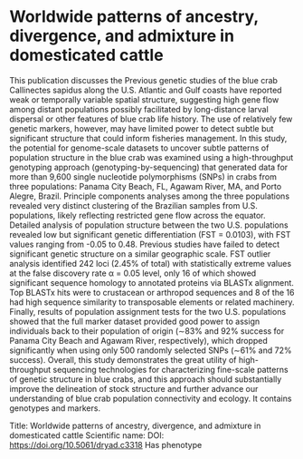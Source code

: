# Worldwide patterns of ancestry, divergence, and admixture in domesticated cattle

This publication discusses the Previous genetic studies of the blue crab Callinectes sapidus along the U.S. Atlantic and Gulf coasts have reported weak or temporally variable spatial structure, suggesting high gene flow among distant populations possibly facilitated by long-distance larval dispersal or other features of blue crab life history. The use of relatively few genetic markers, however, may have limited power to detect subtle but significant structure that could inform fisheries management. In this study, the potential for genome-scale datasets to uncover subtle patterns of population structure in the blue crab was examined using a high-throughput genotyping approach (genotyping-by-sequencing) that generated data for more than 9,600 single nucleotide polymorphisms (SNPs) in crabs from three populations: Panama City Beach, FL, Agawam River, MA, and Porto Alegre, Brazil. Principle components analyses among the three populations revealed very distinct clustering of the Brazilian samples from U.S. populations, likely reflecting restricted gene flow across the equator. Detailed analysis of population structure between the two U.S. populations revealed low but significant genetic differentiation (FST = 0.0103), with FST values ranging from -0.05 to 0.48. Previous studies have failed to detect significant genetic structure on a similar geographic scale. FST outlier analysis identified 242 loci (2.45% of total) with statistically extreme values at the false discovery rate α = 0.05 level, only 16 of which showed significant sequence homology to annotated proteins via BLASTx alignment. Top BLASTx hits were to crustacean or arthropod sequences and 8 of the 16 had high sequence similarity to transposable elements or related machinery. Finally, results of population assignment tests for the two U.S. populations showed that the full marker dataset provided good power to assign individuals back to their population of origin (∼83% and 92% success for Panama City Beach and Agawam River, respectively), which dropped significantly when using only 500 randomly selected SNPs (∼61% and 72% success). Overall, this study demonstrates the great utility of high-throughput sequencing technologies for characterizing fine-scale patterns of genetic structure in blue crabs, and this approach should substantially improve the delineation of stock structure and further advance our understanding of blue crab population connectivity and ecology.
It contains  genotypes and  markers.

Title: Worldwide patterns of ancestry, divergence, and admixture in domesticated cattle
Scientific name: 
DOI: https://doi.org/10.5061/dryad.c3318
Has phenotype 

